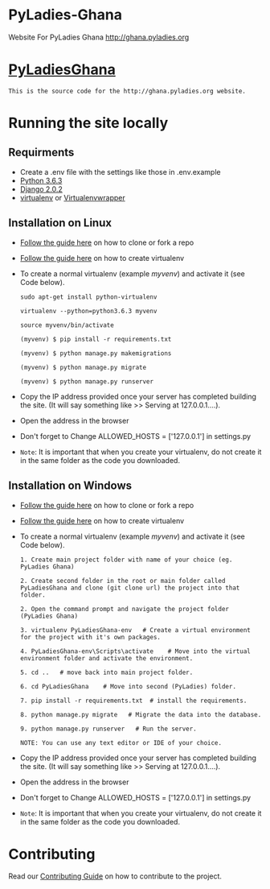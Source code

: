 # PyLadies-Ghana
Website For PyLadies Ghana
http://ghana.pyladies.org

# [PyLadiesGhana](http://ghana.pyladies.org)

    This is the source code for the http://ghana.pyladies.org website.

# Running the site locally

## Requirments
* Create a .env file with the settings like those in .env.example
* [Python 3.6.3](https://python.org)
* [Django 2.0.2](https://www.djangoproject.com/)
* [virtualenv](https://virtualenv.pypa.io/en/stable/) or [Virtualenvwrapper](https://virtualenvwrapper.readthedocs.io)

## Installation on Linux

* [Follow the guide here](https://help.github.com/articles/fork-a-repo) on how to clone or fork a repo
* [Follow the guide here](http://simononsoftware.com/virtualenv-tutorial/) on how to create virtualenv

* To create a normal virtualenv (example _myvenv_) and activate it (see Code below).

  ```
  sudo apt-get install python-virtualenv
  
  virtualenv --python=python3.6.3 myvenv
  
  source myvenv/bin/activate

  (myvenv) $ pip install -r requirements.txt

  (myvenv) $ python manage.py makemigrations

  (myvenv) $ python manage.py migrate

  (myvenv) $ python manage.py runserver
  ```
* Copy the IP address provided once your server has completed building the site. (It will say something like >> Serving at 127.0.0.1....).
* Open the address in the browser
* Don't forget to Change ALLOWED_HOSTS = ['127.0.0.1'] in settings.py
* `Note`: It is important that when you create your virtualenv, do not create it in the same folder as the code you downloaded.


## Installation on Windows

* [Follow the guide here](https://help.github.com/articles/fork-a-repo) on how to clone or fork a repo
* [Follow the guide here](http://pymote.readthedocs.io/en/latest/install/windows_virtualenv.html) on how to create virtualenv

* To create a normal virtualenv (example _myvenv_) and activate it (see Code below).

  ```
  1. Create main project folder with name of your choice (eg. PyLadies Ghana)
  
  2. Create second folder in the root or main folder called PyLadiesGhana and clone (git clone url) the project into that folder.
  
  2. Open the command prompt and navigate the project folder (PyLadies Ghana)
  
  3. virtualenv PyLadiesGhana-env   # Create a virtual environment for the project with it's own packages.
  
  4. PyLadiesGhana-env\Scripts\activate    # Move into the virtual environment folder and activate the environment.
  
  5. cd ..   # move back into main project folder.
  
  6. cd PyLadiesGhana    # Move into second (PyLadies) folder.
  
  7. pip install -r requirements.txt  # install the requirements.

  8. python manage.py migrate   # Migrate the data into the database.

  9. python manage.py runserver   # Run the server.
  
  NOTE: You can use any text editor or IDE of your choice. 
  ```
* Copy the IP address provided once your server has completed building the site. (It will say something like >> Serving at 127.0.0.1....).
* Open the address in the browser
* Don't forget to Change ALLOWED_HOSTS = ['127.0.0.1'] in settings.py
* `Note`: It is important that when you create your virtualenv, do not create it in the same folder as the code you downloaded.


# Contributing

Read our [Contributing Guide](./CONTRIBUTING.md) on how to contribute to the project.


